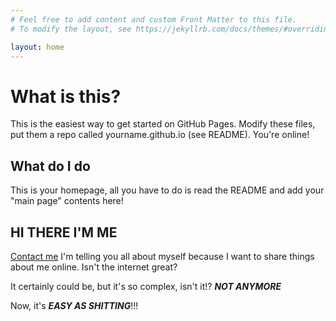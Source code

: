 ```yaml
---
# Feel free to add content and custom Front Matter to this file.
# To modify the layout, see https://jekyllrb.com/docs/themes/#overriding-theme-defaults

layout: home
---
```


# What is this?

This is the easiest way to get started on GitHub Pages.  Modify these files,
put them a repo called yourname.github.io (see README).  You're online!

## What do I do

This is your homepage, all you have to do is read the README and add your
"main page" contents here!

## HI THERE I'M ME

[Contact me](mailto:youremail@provider.com)  I'm telling you all about myself
because I want to share things about me online.  Isn't the internet great?

It certainly could be, but it's so complex, isn't it!?  ***NOT ANYMORE***

Now, it's ***EASY AS SHITTING***!!!

